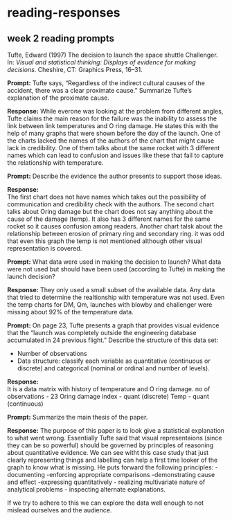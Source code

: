 reading-responses
================

## week 2 reading prompts

Tufte, Edward (1997) The decision to launch the space shuttle
Challenger. In: *Visual and statistical thinking: Displays of evidence
for making decisions.* Cheshire, CT: Graphics Press, 16–31.

**Prompt:** Tufte says, “Regardless of the indirect cultural causes of
the accident, there was a clear proximate cause.” Summarize Tufte’s
explanation of the proximate cause.

**Response:** While everone was looking at the problem from different
angles, Tufte claims the main reason for the failure was the inability
to assess the link between link temperatures and O ring damage. He
states this with the help of many graphs that were shown before the day
of the launch. One of the charts lacked the names of the authors of the
chart that might cause lack in credibility. One of them talks about the
same rocket with 3 different names which can lead to confusion and
issues like these that fail to capture the relationship with
temperature.

**Prompt:** Describe the evidence the author presents to support those
ideas.

**Response:**  
The first chart does not have names which takes out the possibility of
communication and credibility check with the authors. The second chart
talks about Oring damage but the chart does not say anything about the
cause of the damage (temp). It also has 3 different names for the same
rocket so it causes confusion among readers. Another chart talsk about
the relationship between erosion of primary ring and secondary ring. it
was odd that even this graph the temp is not mentioned although other
visual representation is covered.

**Prompt:** What data were used in making the decision to launch? What
data were not used but should have been used (according to Tufte) in
making the launch decision?

**Response:** They only used a small subset of the available data. Any
data that tried to determine the realtionship with temperature was not
used. Even the temp charts for DM, Qm, launches with blowby and
challenger were missing about 92% of the temperature data.

**Prompt:** On page 23, Tufte presents a graph that provides visual
evidence that the “launch was completely outside the engineering
database accumulated in 24 previous flight.” Describe the structure of
this data set:

  - Number of observations
  - Data structure: classify each variable as quantitative (continuous
    or discrete) and categorical (nominal or ordinal and number of
    levels).

**Response:**  
It is a data matrix with history of temperature and O ring damage. no of
observations - 23 Oring damage index - quant (discrete) Temp - quant
(continuous)

**Prompt:** Summarize the main thesis of the paper.

**Response:** The purpose of this paper is to look give a statistical
explanation to what went wrong. Essentially Tufte said that visual
representaions (since they can be so powerful) should be governed by
principles of reasoning about quantitative evidence. We can see witht
this case study that just clearly representing things and labelling can
help a first time looker of the graph to know what is missing. He puts
forward the following principles: - documenting -enforcing appropriate
comparisons -demonstrating cause and effect -expressing quantitatively -
realizing multivariate nature of analytical problems - inspecting
alternate explanations.

If we try to adhere to this we can explore the data well enough to not
mislead ourselves and the audience.

